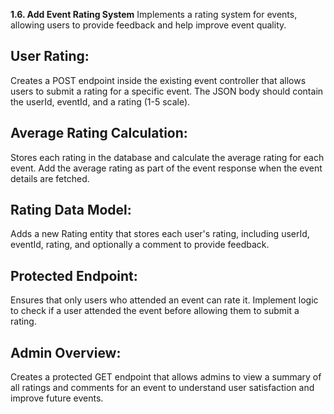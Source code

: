 **1.6. Add Event Rating System**
Implements a rating system for events, allowing users to provide feedback and help improve event quality.

## User Rating:
Creates a POST endpoint inside the existing event controller that allows users to submit a rating for a specific event. The JSON body should contain the userId, eventId, and a rating (1-5 scale).

## Average Rating Calculation:
Stores each rating in the database and calculate the average rating for each event.
Add the average rating as part of the event response when the event details are fetched.

## Rating Data Model:
Adds a new Rating entity that stores each user's rating, including userId, eventId, rating, and optionally a comment to provide feedback.

## Protected Endpoint:
Ensures that only users who attended an event can rate it. Implement logic to check if a user attended the event before allowing them to submit a rating.

## Admin Overview:
Creates a protected GET endpoint that allows admins to view a summary of all ratings and comments for an event to understand user satisfaction and improve future events.